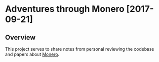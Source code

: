 # Adventures through Monero [2017-09-21]  

## Overview  
This project serves to share notes from personal reviewing the codebase and papers about [Monero](https://github.com/monero-project/monero).  
